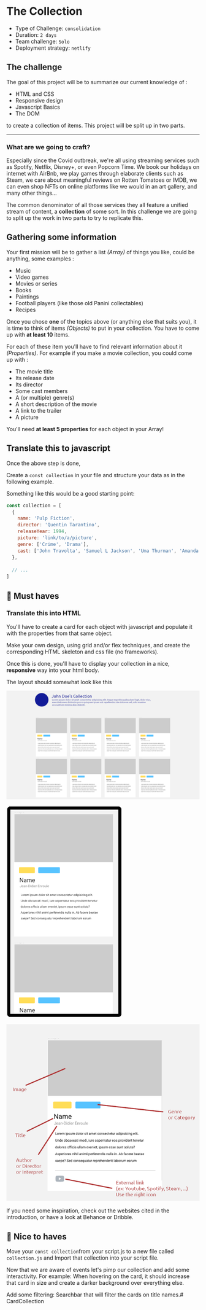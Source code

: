 # The Collection

- Type of Challenge: `consolidation`
- Duration: `2 days`
- Team challenge: `Solo`
- Deployment strategy: `netlify`

## The challenge

The goal of this project will be to summarize our current knowledge of :

- HTML and CSS
- Responsive design
- Javascript Basics
- The DOM

to create a collection of items. 
This project will be split up in two parts.

---

### What are we going to craft?

Especially since the Covid outbreak, we're all using streaming services such as Spotify, Netflix, Disney+, or even Popcorn Time. We book our holidays on internet with AirBnb, we play games through elaborate clients such as Steam, we care about meaningful reviews on Rotten Tomatoes or IMDB, we can even shop NFTs on online platforms like we would in an art gallery, and many other things...

The common denominator of all those services they all feature a unified stream of content, a **collection** of some sort. In this challenge we are going to split up the work in two parts to try to replicate this.

## Gathering some information

Your first mission will be to gather a list *(Array)* of things you like, could be anything, some examples :

- Music
- Video games
- Movies or series
- Books
- Paintings
- Football players (like those old Panini collectables)
- Recipes


Once you chose **one** of the topics above (or anything else that suits you), it is time to think of items *(Objects)* to put in your collection. You have to come up with **at least 10**  items.

For each of these item you'll have to find relevant information about it *(Properties)*. For example if you make a movie collection, you could come up with :

- The movie title
- Its release date
- Its director
- Some cast members
- A (or multiple) genre(s)
- A short description of the movie
- A link to the trailer
- A picture

You'll need **at least 5 properties** for each object in your Array!


## Translate this to javascript

Once the above step is done, 

Create a `const collection` in your file and structure your data as in the following example.

Something like this would be a good starting point:
```javascript
const collection = [
  {
    name: 'Pulp Fiction',
    director: 'Quentin Tarantino',
    releaseYear: 1994,
    picture: 'link/to/a/picture',
    genre: ['Crime', 'Drama'],
    cast: ['John Travolta', 'Samuel L Jackson', 'Uma Thurman', 'Amanda Plummer']
  },

  // ...
]
```

## 🌱 Must haves

### Translate this into HTML

You'll have to create a card for each object with javascript and populate it with the properties from that same object.

Make your own design, using grid and/or flex techniques, and create the corresponding HTML skeleton and css file (no frameworks).

Once this is done, you'll have to display your collection in a nice, **responsive** way into your html body.

The layout should somewhat look like this

![Desktop version](collection_desktop.png)

![Desktop version](collection_mobile.png)

![Desktop version](collection_card.png)

If you need some inspiration, check out the websites cited in the introduction, or have a look at Behance or Dribble.

## 🌼 Nice to haves

Move your `const collection`from your script.js to a new file called `collection.js` and Import that collection into your script file.

Now that we are aware of events let's pimp our collection and add some interactivity. For example: When hovering on the card, it should increase that card in size and create a darker background over everything else.

Add some filtering: Searchbar that will filter the cards on title names.# CardCollection
